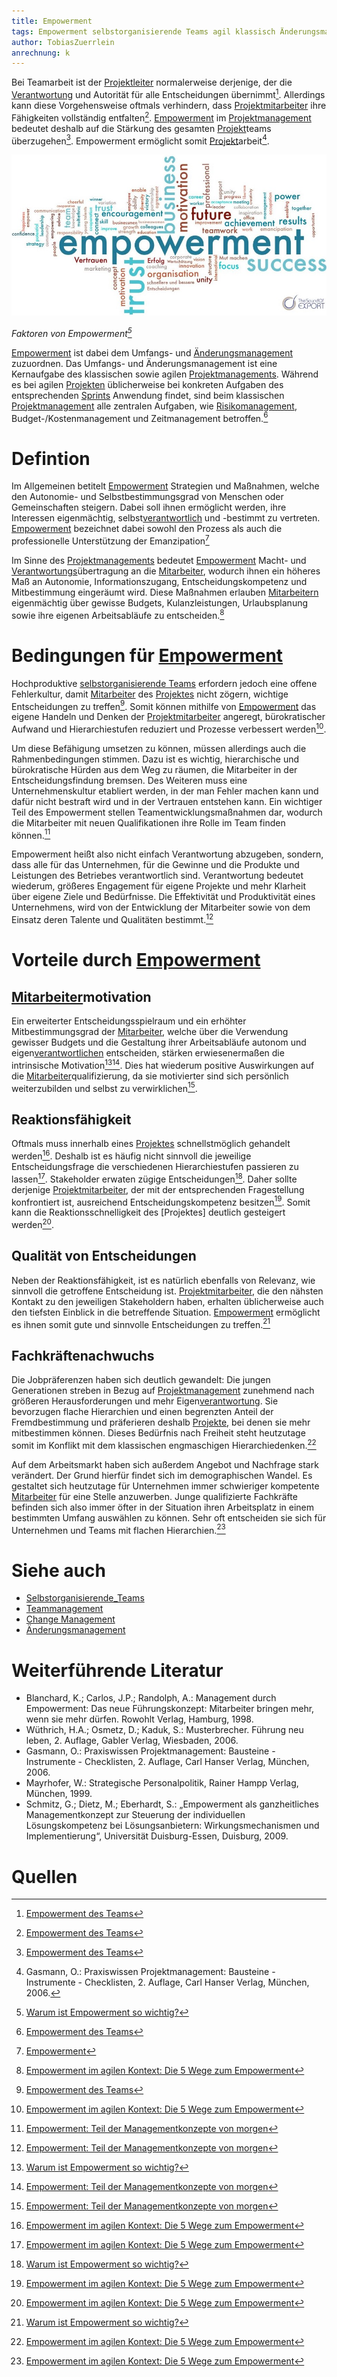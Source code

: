 ```yaml
---
title: Empowerment
tags: Empowerment selbstorganisierende Teams agil klassisch Änderungsmanagement Change Management Motivation Mitarbeiter
author: TobiasZuerrlein
anrechnung: k
---
```

Bei Teamarbeit ist der [Projektleiter](Projektleiter.md) normalerweise derjenige, der die [Verantwortung](Verantwortlichkeiten.md) und Autorität für alle Entscheidungen übernimmt[^7]. Allerdings kann diese Vorgehensweise oftmals verhindern, dass [Projektmitarbeiter](Projektmitarbeiter.md) ihre Fähigkeiten vollständig entfalten[^7]. [Empowerment](Empowerment.md) im [Projektmanagement](Projektmanagement.md) bedeutet deshalb auf die Stärkung des gesamten [Projekt](Projekt.md)teams überzugehen[^7]. 
Empowerment ermöglicht somit [Projekt](Projekt.md)arbeit[^1].

![Faktoren von Empowerment](Empowerment/FaktorenVonEmpowerment.jpg)

*Faktoren von Empowerment[^2]*

[Empowerment](Empowerment.md) ist dabei dem Umfangs- und [Änderungsmanagement](Änderungsmanagement.md) zuzuordnen. Das Umfangs- und Änderungsmanagement ist eine Kernaufgabe des klassischen sowie agilen [Projektmanagements](Projektmanagement.md). Während es bei agilen [Projekten](Projekt.md) üblicherweise bei konkreten Aufgaben des entsprechenden [Sprints](Sprint.md) Anwendung findet, sind beim klassischen [Projektmanagement](Projektmanagement.md) alle zentralen Aufgaben, wie [Risikomanagement](Risikomanagement.md), Budget-/Kostenmanagement und Zeitmanagement betroffen.[^7]

# Defintion

Im Allgemeinen betitelt [Empowerment](Empowerment.md) Strategien und Maßnahmen, welche den Autonomie- und Selbstbestimmungsgrad von Menschen oder Gemeinschaften steigern. Dabei soll ihnen ermöglicht werden, ihre Interessen eigenmächtig, selbst[verantwortlich](Verantwortlichkeiten.md) und -bestimmt zu vertreten. [Empowerment](Empowerment.md) bezeichnet dabei sowohl den Prozess als auch die professionelle Unterstützung der Emanzipation[^4]

Im Sinne des [Projektmanagements](Projektmanagement.md) bedeutet [Empowerment](Empowerment.md) Macht- und [Verantwortungs](Verantwortlichkeiten.md)übertragung an die [Mitarbeiter](Projektmitarbeiter.md), wodurch ihnen ein höheres Maß an Autonomie, Informationszugang, Entscheidungskompetenz und Mitbestimmung eingeräumt wird. Diese Maßnahmen erlauben [Mitarbeitern](Projektmitarbeiter.md) eigenmächtig über gewisse Budgets, Kulanzleistungen, Urlaubsplanung sowie ihre eigenen Arbeitsabläufe zu entscheiden.[^3]

# Bedingungen für [Empowerment](Empowerment.md)

Hochproduktive [selbstorganisierende Teams](Selbstorganisierende_Teams.md) erfordern jedoch eine offene Fehlerkultur, damit [Mitarbeiter](Projektmitarbeiter.md) des [Projektes](Projekt.md) nicht zögern, wichtige Entscheidungen zu treffen[^7]. Somit können mithilfe von [Empowerment](Empowerment.md) das eigene Handeln und Denken der [Projektmitarbeiter](Projektmitarbeiter.md) angeregt, bürokratischer Aufwand und Hierarchiestufen reduziert und Prozesse verbessert werden[^3].

Um diese Befähigung umsetzen zu können, müssen allerdings auch die Rahmenbedingungen stimmen. Dazu ist es wichtig, hierarchische und bürokratische Hürden aus dem Weg zu räumen, die Mitarbeiter in der Entscheidungsfindung bremsen. Des Weiteren muss eine Unternehmenskultur etabliert werden, in der man Fehler machen kann und dafür nicht bestraft wird und in der Vertrauen entstehen kann. Ein wichtiger Teil des Empowerment stellen Teamentwicklungsmaßnahmen dar, wodurch die Mitarbeiter mit neuen Qualifikationen ihre Rolle im Team finden können.[^6]

Empowerment heißt also nicht einfach Verantwortung abzugeben, sondern, dass alle für das Unternehmen, für die Gewinne und die Produkte und Leistungen des Betriebes verantwortlich sind. Verantwortung bedeutet wiederum, größeres Engagement für eigene Projekte und mehr Klarheit über eigene Ziele und Bedürfnisse. Die Effektivität und Produktivität eines Unternehmens, wird von der Entwicklung der Mitarbeiter sowie von dem Einsatz deren Talente und Qualitäten bestimmt.[^6]

# Vorteile durch [Empowerment](Empowerment.md)

## [Mitarbeiter](Projektmitarbeiter.md)motivation

Ein erweiterter Entscheidungsspielraum und ein erhöhter Mitbestimmungsgrad der [Mitarbeiter](Projektmitarbeiter.md), welche über die Verwendung gewisser Budgets und die Gestaltung ihrer Arbeitsabläufe autonom und eigen[verantwortlichen](Verantwortlichkeiten.md) entscheiden, stärken erwiesenermaßen die intrinsische Motivation[^2][^6]. Dies hat wiederum positive Auswirkungen auf die [Mitarbeiter](Projektmitarbeiter.md)qualifizierung, da sie motivierter sind sich persönlich weiterzubilden und selbst zu verwirklichen[^6].

## Reaktionsfähigkeit

Oftmals muss innerhalb eines [Projektes](Projekt.md) schnellstmöglich gehandelt werden[^3]. Deshalb ist es häufig nicht sinnvoll die jeweilige Entscheidungsfrage die verschiedenen Hierarchiestufen passieren zu lassen[^3]. Stakeholder erwaten zügige Entscheidungen[^2]. Daher sollte derjenige [Projektmitarbeiter](Projektmitarbeiter.md), der mit der entsprechenden Fragestellung konfrontiert ist, ausreichend Entscheidungskompetenz besitzen[^3]. Somit kann die Reaktionsschnelligkeit des [Projektes] deutlich gesteigert werden[^3].

## Qualität von Entscheidungen

Neben der Reaktionsfähigkeit, ist es natürlich ebenfalls von Relevanz, wie sinnvoll die getroffene Entscheidung ist. [Projektmitarbeiter](Projektmitarbeiter.md), die den nähsten Kontakt zu den jeweiligen Stakeholdern haben, erhalten üblicherweise auch den tiefsten Einblick in die betreffende Situation. [Empowerment](Empowerment.md) ermöglicht es ihnen somit gute und sinnvolle Entscheidungen zu treffen.[^2]

## Fachkräftenachwuchs

Die Jobpräferenzen haben sich deutlich gewandelt: Die jungen Generationen streben in Bezug auf [Projektmanagement](Projektmanagement.md) zunehmend nach größeren Herausforderungen und mehr Eigen[verantwortung](Verantwortlichkeiten.md). Sie bevorzugen flache Hierarchien und einen begrenzten Anteil der Fremdbestimmung und präferieren deshalb [Projekte](Projekt.md), bei denen sie mehr mitbestimmen können. Dieses Bedürfnis nach Freiheit steht heutzutage somit im Konflikt mit dem klassischen engmaschigen Hierarchiedenken.[^3] 

Auf dem Arbeitsmarkt haben sich außerdem Angebot und Nachfrage stark verändert. Der Grund hierfür findet sich im demographischen Wandel. Es gestaltet sich heutzutage für Unternehmen immer schwieriger kompetente [Mitarbeiter](Mitarbeiter.md) für eine Stelle anzuwerben. Junge qualifizierte Fachkräfte befinden sich also immer öfter in der Situation ihren Arbeitsplatz in einem bestimmten Umfang auswählen zu können. Sehr oft entscheiden sie sich für Unternehmen und Teams mit flachen Hierarchien.[^3]

# Siehe auch

* [Selbstorganisierende_Teams](Selbstorganisierende_Teams.md)
* [Teammanagement](Teammanagement.md)
* [Change Management](Change_Management.md)
* [Änderungsmanagement](Änderungsmanagement.md)

# Weiterführende Literatur

* Blanchard, K.; Carlos, J.P.; Randolph, A.: Management durch Empowerment: Das neue Führungskonzept: Mitarbeiter bringen mehr, wenn sie mehr dürfen. Rowohlt Verlag, Hamburg, 1998.
* Wüthrich, H.A.; Osmetz, D.; Kaduk, S.: Musterbrecher. Führung neu leben, 2. Auflage, Gabler Verlag, Wiesbaden, 2006.
* Gasmann, O.: Praxiswissen Projektmanagement: Bausteine - Instrumente - Checklisten, 2. Auflage, Carl Hanser Verlag, München, 2006.
* Mayrhofer, W.: Strategische Personalpolitik, Rainer Hampp Verlag, München, 1999.
* Schmitz, G.; Dietz, M.; Eberhardt, S.: „Empowerment als ganzheitliches Managementkonzept zur Steuerung der individuellen Lösungskompetenz bei Lösungsanbietern: Wirkungsmechanismen und Implementierung“, Universität Duisburg-Essen, Duisburg, 2009.

# Quellen

[^1]: Gasmann, O.: Praxiswissen Projektmanagement: Bausteine - Instrumente - Checklisten, 2. Auflage, Carl Hanser Verlag, München, 2006.
[^2]: [Warum ist Empowerment so wichtig?](https://www.thesoundofexport.com/warum-ist-empowerment-so-wichtig/)
[^3]: [Empowerment im agilen Kontext: Die 5 Wege zum Empowerment](https://www.berlinerteam.de/magazin/empowerment/)
[^4]:[Empowerment](https://de.wikipedia.org/wiki/Empowerment)
[^6]:[Empowerment: Teil der Managementkonzepte von morgen](https://media.zweikern.com/de/index/empowerment)
[^7]:[Empowerment des Teams](https://project-base.org/projektmanagement-glossar/empowerment-des-teams/)